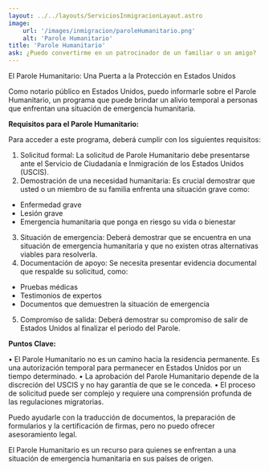 ```yaml
---
layout: ../../layouts/ServiciosInmigracionLayaut.astro
image:
    url: '/images/inmigracion/paroleHumanitario.png'
    alt: 'Parole Humanitario'
title: 'Parole Humanitario'
ask: ¿Puedo convertirme en un patrocinador de un familiar o un amigo?
---
```


El Parole Humanitario: Una Puerta a la Protección en Estados Unidos

Como notario público en Estados Unidos, puedo informarle sobre el Parole Humanitario, un programa que puede brindar un alivio temporal a personas que enfrentan una situación de emergencia humanitaria. 

**Requisitos para el Parole Humanitario:**

Para acceder a este programa, deberá cumplir con los siguientes requisitos:

1. Solicitud formal: La solicitud de Parole Humanitario debe presentarse ante el Servicio de Ciudadanía e Inmigración de los Estados Unidos (USCIS).
2. Demostración de una necesidad humanitaria: Es crucial demostrar que usted o un miembro de su familia enfrenta una situación grave como:
  * Enfermedad grave
  * Lesión grave
  * Emergencia humanitaria que ponga en riesgo su vida o bienestar

3. Situación de emergencia: Deberá demostrar que se encuentra en una situación de emergencia humanitaria y que no existen otras alternativas viables para resolverla. 
4. Documentación de apoyo: Se necesita presentar evidencia documental que respalde su solicitud, como:
  * Pruebas médicas
  * Testimonios de expertos
  * Documentos que demuestren la situación de emergencia

5. Compromiso de salida: Deberá demostrar su compromiso de salir de Estados Unidos al finalizar el periodo del Parole.

**Puntos Clave:**

• El Parole Humanitario no es un camino hacia la residencia permanente. Es una autorización temporal para permanecer en Estados Unidos por un tiempo determinado.
• La aprobación del Parole Humanitario depende de la discreción del USCIS y no hay garantía de que se le conceda.
• El proceso de solicitud puede ser complejo y requiere una comprensión profunda de las regulaciones migratorias.

Puedo ayudarle con la traducción de documentos, la preparación de formularios y la certificación de firmas, pero no puedo ofrecer asesoramiento legal. 

El Parole Humanitario es un recurso para quienes se enfrentan a una situación de emergencia humanitaria en sus países de origen.
